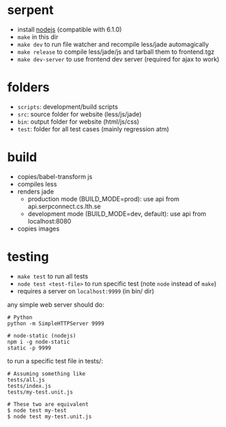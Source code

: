 # serpent

 - install [nodejs](https://nodejs.org/en/) (compatible with 6.1.0)
 - `make` in this dir
 - `make dev` to run file watcher and recompile less/jade automagically
 - `make release` to compile less/jade/js and tarball them to frontend.tgz
 - `make dev-server` to use frontend dev server (required for ajax to work)

# folders
 - `scripts`: development/build scripts
 - `src`: source folder for website (less/js/jade)
 - `bin`: output folder for website (html/js/css)
 - `test`: folder for all test cases (mainly regression atm)

# build
 - copies/babel-transform js
 - compiles less
 - renders jade
 	- production mode (BUILD_MODE=prod): use api from api.serpconnect.cs.lth.se
 	- development mode (BUILD_MODE=dev, default): use api from localhost:8080
 - copies images

# testing
 - `make test` to run all tests
 - `node test <test-file>` to run specific test (note `node` instead of `make`)
 - requires a server on `localhost:9999` (in bin/ dir)

any simple web server should do:
```
# Python
python -m SimpleHTTPServer 9999

# node-static (nodejs)
npm i -g node-static
static -p 9999
```

to run a specific test file in tests/:
```
# Assuming something like
tests/all.js
tests/index.js
tests/my-test.unit.js

# These two are equivalent
$ node test my-test
$ node test my-test.unit.js
```
